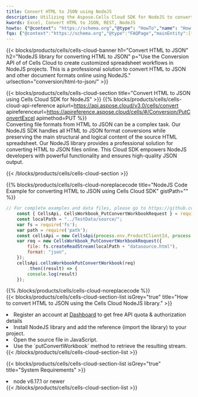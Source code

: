 ```yaml
---
title: Convert HTML to JSON using NodeJS 
description: Utilizing the Aspose.Cells Cloud SDK for NodeJS to convert a HTML format file to a JSON format file. 
kwords: Excel, Convert HTML to JSON, REST, NodeJS
howto: {"@context": "https://schema.org","@type": "HowTo","name": "How to convert HTML to JSON using the Cells Cloud NodeJS library.","description": "How to convert HTML to JSON using the Cells Cloud NodeJS library.","image": {"@type": "ImageObject"},"url": "/nodejs/conversion/html-to-json/","step": [{ "@type": "HowToStep","name": "How to convert HTML to JSON using the Cells Cloud NodeJS library. step 1", "image": {"@type": "ImageObject",},"url": "/nodejs/conversion/html-to-json/","text": "Register an account at <a href='https://dashboard.aspose.cloud/'>Dashboard</a> to get free API quota & authorization details",},{ "@type": "HowToStep","name": "How to convert HTML to JSON using the Cells Cloud NodeJS library. step 1", "image": {"@type": "ImageObject",},"url": "/nodejs/conversion/html-to-json/","text": "Install NodeJS library and add the reference (import the library) to your project.",},{ "@type": "HowToStep","name": "How to convert HTML to JSON using the Cells Cloud NodeJS library. step 1", "image": {"@type": "ImageObject",},"url": "/nodejs/conversion/html-to-json/","text": "Open the source file in JavaScript.",},{ "@type": "HowToStep","name": "How to convert HTML to JSON using the Cells Cloud NodeJS library. step 1", "image": {"@type": "ImageObject",},"url": "/nodejs/conversion/html-to-json/","text": "Use the `putConvertWorkbook` method to retrieve the resulting stream.",}, ],"supply": {"@type": "HowToSupply","name": "document"},"tool": [{"@type": "HowToTool","name": "Visual Studio, Visual Studio Code, WebStorm"},{"@type": "HowToTool","name": "Aspose Cells"}],"totalTime": "PT6M"}
fqa: {"@context":"https://schema.org","@type":"FAQPage","mainEntity":[{"@type":"Question","name":"Why convert file formats in C# using REST API?","acceptedAnswer":{"@type":"Answer","text":"Documents are encoded in many ways, and some files may be incompatible with the software you use. To open and read such files, just convert them to appropriate file formats.<br/><ol><li>Install .NET SDK and add the reference (import the library) to your project.</li><li>Open the source file in C# using REST API.</li><li>Call the PutConvertWorkbookRequest() method, passing an output filename with required extension.</li><li>Get the result of conversion as a separate file.</li></ol>"}},{"@type":"Question","name":"What file formats can I convert with your C# library?","acceptedAnswer":{"@type":"Answer","text":"We support a variety of file formats for conversion using .NET library, including XLSX, Excel, xls , PDF, CSV, HTML, Markdown, XML, PNG, JPG, TIFF, Json, TXT and many more."}},{"@type":"Question","name":"What is the maximum allowed file size for conversion using this .NET library?","acceptedAnswer":{"@type":"Answer","text":"There are no file size limits for format conversions using .NET library."}}]}
---
```



{{< blocks/products/cells/cells-cloud-banner h1="Convert HTML to JSON" h2="NodeJS library for converting HTML to JSON" p="Use the Conversion API of of Cells Cloud to create customized spreadsheet workflows in NodeJS projects. This is a professional solution to convert HTML to JSON and other document formats online using NodeJS." urlsection="conversion/html-to-json/" >}}

{{< blocks/products/cells/cells-cloud-section  title="Convert HTML to JSON using Cells Cloud SDK for NodeJS" >}}
{{% blocks/products/cells/cells-cloud-api-reference  apiurl=https://api.aspose.cloud/v3.0/cells/convert  apireferenceurl=https://apireference.aspose.cloud/cells/#/Conversion/PutConvertExcel  apimethod=PUT %}}
<br/>
Converting file formats from HTML to JSON can be a complex task. Our NodeJS SDK handles all HTML to JSON format conversions while preserving the main structural and logical content of the source HTML spreadsheet. Our NodeJS library provides a professional solution for converting HTML to JSON files online. This Cloud SDK empowers NodeJS developers with powerful functionality and ensures high-quality JSON output.

{{< /blocks/products/cells/cells-cloud-section >}}

{{% blocks/products/cells/cells-cloud-noreplacecode title="NodeJS Code Example for converting HTML to JSON using Cells Cloud SDK" gistPath="" %}}
 
```js
// For complete examples and data files, please go to https://github.com/aspose-cells-cloud/aspose-cells-cloud-node/
    const { CellsApi, CellsWorkbook_PutConvertWorkbookRequest } = require("asposecellscloud");
    const localPath = "../TestData/source/";
    var fs = require('fs');
    var path = require('path');
    const cellsApi = new CellsApi(process.env.ProductClientId, process.env.ProductClientSecret);
    var req = new CellsWorkbook_PutConvertWorkbookRequest({
        file: fs.createReadStream(localPath + "datasource.html"),
        format: "json",
    });
    cellsApi.cellsWorkbookPutConvertWorkbook(req)
        .then((result) => {
        console.log(result)
    });
```
 
{{% /blocks/products/cells/cells-cloud-noreplacecode  %}}
<br/>
{{< blocks/products/cells/cells-cloud-section-list isGrey="true"  title="How to convert HTML to JSON using the Cells Cloud NodeJS library." >}}
<li>Register an account at <a href="https://dashboard.aspose.cloud/">Dashboard</a> to get free API quota & authorization details</li>
<li>Install NodeJS library and add the reference (import the library) to your project.</li>
<li>Open the source file in JavaScript.</li>
<li>Use the `putConvertWorkbook` method to retrieve the resulting stream.</li>
{{< /blocks/products/cells/cells-cloud-section-list >}}

{{< blocks/products/cells/cells-cloud-section-list isGrey="true"  title="System Requirements" >}}
<li>node v6.17.1 or newer</li>
{{< /blocks/products/cells/cells-cloud-section-list >}}
